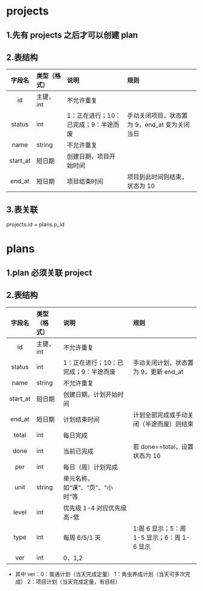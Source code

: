 # projects

## 1.先有 projects 之后才可以创建 plan

## 2.表结构

|  字段名  | 类型（格式） | 说明                                 | 规则                                          |
| :------: | :----------- | :----------------------------------- | :-------------------------------------------- |
|    id    | 主键，int    | 不允许重复                           |                                               |
|  status  | int          | 1：正在进行；10：已完成；9：半途而废 | 手动关闭项目，状态置为 9，end_at 变为关闭当日 |
|   name   | string       | 不允许重复                           |                                               |
| start_at | 短日期       | 创建日期，项目开始时间               |                                               |
|  end_at  | 短日期       | 项目结束时间                         | 项目到此时间则结束，状态为 10                 |

## 3.表关联

projects.id = plans.p_id

# plans

## 1.plan 必须关联 project

## 2.表结构

|  字段名  | 类型（格式） | 说明                                 | 规则                                        |
| :------: | :----------- | :----------------------------------- | :------------------------------------------ |
|    id    | 主键，int    | 不允许重复                           |                                             |
|  status  | int          | 1：正在进行；10：已完成；9：半途而废 | 手动关闭计划，状态置为 9，更新 end_at       |
|   name   | string       | 不允许重复                           |                                             |
| start_at | 短日期       | 创建日期，计划开始时间               |                                             |
|  end_at  | 短日期       | 计划结束时间                         | 计划全部完成或手动关闭（半途而废）则结束    |
|  total   | int          | 每日完成                             |                                             |
|   done   | int          | 当前已完成                           | 若 done==total，设置状态为 10               |
|   per    | int          | 每日（周）计划完成                   |                                             |
|   unit   | string       | 单元名称，如“课”、“页”、“小时”等     |                                             |
|  level   | int          | 优先级 1-4 对应优先级高-低           |                                             |
|   type   | int          | 每周 6/5/1 天                        | 1:周 6 显示；5：周 1-5 显示；6：周 1-6 显示 |
|   ver    | int          | 0，1,2                               |                                             |

- 其中 ver：0：普通计划（当天完成定量） 1：角虫养成计划（当天可多次完成） 2：项目计划（当天完成定量，有目标）
